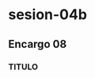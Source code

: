 # sesion-04b

## Encargo 08 <!-- investigar la poesía y el trabajo de las poetas Allison Parrish, Nick Montfort y Martín Gubbins -->
### TITULO


